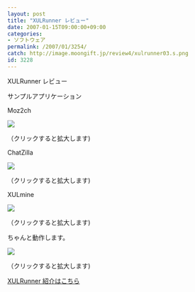 ```yaml
---
layout: post
title: "XULRunner レビュー"
date: 2007-01-15T09:00:00+09:00
categories:
- ソフトウェア
permalink: /2007/01/3254/
catch: http://image.moongift.jp/review4/xulrunner03.s.png
id: 3228
---
```

XULRunner レビュー  
<!--more-->

サンプルアプリケーション

  

Moz2ch

  

[![](http://image.moongift.jp/review4/xulrunner01.s.png)](http://image.moongift.jp/review4/xulrunner01.png)  
  
（クリックすると拡大します)

  

ChatZilla

  

[![](http://image.moongift.jp/review4/xulrunner02.s.png)](http://image.moongift.jp/review4/xulrunner02.png)  
  
（クリックすると拡大します)

  

XULmine

  

  

[![](http://image.moongift.jp/review4/xulrunner03.s.png)](http://image.moongift.jp/review4/xulrunner03.png)  
  
（クリックすると拡大します)

  

ちゃんと動作します。

  

[![](http://image.moongift.jp/review4/xulrunner04.s.png)](http://image.moongift.jp/review4/xulrunner04.png)  
  
（クリックすると拡大します)

  

[XULRunner 紹介はこちら](http://oss.moongift.jp/intro/i-3235.html)

